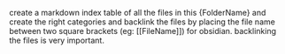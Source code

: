 create a markdown index table of all the files in this {FolderName} and create the right categories and backlink the files by placing the file name between two square brackets (eg: [[FileName]]) for obsidian. backlinking the files is very important.